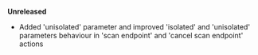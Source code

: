 **Unreleased**
* Added 'unisolated' parameter and improved 'isolated' and 'unisolated' parameters behaviour in 'scan endpoint' and 'cancel scan endpoint' actions